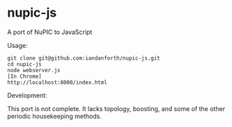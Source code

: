 nupic-js
========

A port of NuPIC to JavaScript

Usage:

	git clone git@github.com:iandanforth/nupic-js.git
	cd nupic-js
	node webserver.js
	[In Chrome]
	http://localhost:8000/index.html

Development:

This port is not complete. It lacks topology, boosting, and some of the other periodic housekeeping methods.
